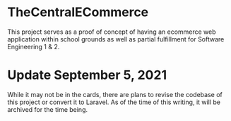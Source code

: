 # TheCentralECommerce

This project serves as a proof of concept of having an ecommerce web application within school grounds as well as partial fulfillment for Software Engineering 1 & 2.

# Update September 5, 2021

While it may not be in the cards, there are plans to revise the codebase of this project or convert it to Laravel. As of the time of this writing, it will be archived for the time being.
